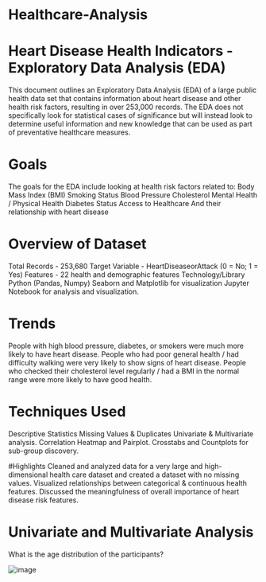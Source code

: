 # Healthcare-Analysis

# Heart Disease Health Indicators - Exploratory Data Analysis (EDA)
This document outlines an Exploratory Data Analysis (EDA) of a large public health data set that contains information about heart disease and other health risk factors, resulting in over 253,000 records. The EDA does not specifically look for statistical cases of significance but will instead look to determine useful information and new knowledge that can be used as part of preventative healthcare measures.

# Goals
The goals for the EDA include looking at health risk factors related to:
Body Mass Index (BMI)
Smoking Status
Blood Pressure
Cholesterol
Mental Health / Physical Health
Diabetes Status
Access to Healthcare
And their relationship with heart disease


# Overview of Dataset
Total Records - 253,680
Target Variable - HeartDiseaseorAttack (0 = No; 1 = Yes)
Features - 22 health and demographic features
Technology/Library
Python (Pandas, Numpy)
Seaborn and Matplotlib for visualization
Jupyter Notebook for analysis and visualization.


# Trends
People with high blood pressure, diabetes, or smokers were much more likely to have heart disease.
People who had poor general health / had difficulty walking were very likely to show signs of heart disease.
People who checked their cholesterol level regularly / had a BMI in the normal range were more likely to have good health.


# Techniques Used
Descriptive Statistics
Missing Values & Duplicates
Univariate & Multivariate analysis.
Correlation Heatmap and Pairplot.
Crosstabs and Countplots for sub-group discovery.


#Highlights
Cleaned and analyzed data for a very large and high-dimensional health care dataset and created a dataset with no missing values.
Visualized relationships between categorical & continuous health features.
Discussed the meaningfulness of overall importance of heart disease risk features.

# Univariate and Multivariate Analysis

What is the age distribution of the participants?

![image](https://github.com/user-attachments/assets/1433deb8-0a4c-42bf-9d45-774015307c7c)

